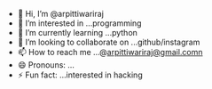 - 👋 Hi, I’m @arpittiwariraj
- 👀 I’m interested in ...programming
- 🌱 I’m currently learning ...python
- 💞️ I’m looking to collaborate on ...github/instagram
- 📫 How to reach me ...@arpittiwariraj@gmail.comn
- 😄 Pronouns: ...
- ⚡ Fun fact: ...interested in hacking

<!---
arpittiwariraj/arpittiwariraj is a ✨ special ✨ repository because its `README.md` (this file) appears on your GitHub profile.
You can click the Preview link to take a look at your changes.
--->
